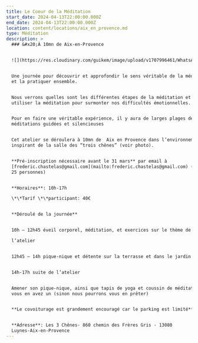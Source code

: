 ```yaml
---
title: Le Coeur de la Méditation
start_date: 2024-04-13T22:00:00.000Z
end_date: 2024-04-13T22:00:00.000Z
location: content/locations/aix_en_provence.md
type: Méditation
description: >
  ### &#x20;À 10mn de Aix-en-Provence


  ![](https://res.cloudinary.com/guikem/image/upload/v1707996461/WhatsApp_Image_2023-10-09_%C3%A0_07.39.06_2259efc0_nxhgva.jpg)


  Une journée pour découvrir et approfondir le sens véritable de la méditation,
  et la pratiquer ensemble.


  Nous verrons quelles sont les différentes étapes de la méditation et comment
  utiliser la méditation pour surmonter nos difficultés émotionnelles.


  Pour en faire une véritable expérience, il y aura de larges plages de
  méditations guidées et silencieuses


  Cet atelier se déroulera à 10mn de  Aix en Provence dans l’environnement
  inspirant de la salle des “trois chênes” (voir photo).


  **Pré-inscription nécessaire avant le 31 mars** par email à
  [frederic.chastelas@gmail.com](mailto:frederic.chastelas@gmail.com) (Limité à
  25 personnes)


  **Horaires**: 10h-17h

  \*\*Tarif \*\*participant: 40€


  **Déroulé de la journée**


  10h – 12h45 éveil corporel, méditation, et exercices sur le thème de

  l’atelier


  12h45 – 14h pique-nique et détente sur la terrasse et dans le jardin


  14h-17h suite de l’atelier


  Amener son pique-nique, ainsi que tapis de yoga et coussin de méditation si
  vous en avez un (sinon nous pourrons vous en prêter)


  **Le covoiturage est grandement encouragé car le parking est limité**


  **Adresse**: Les 3 Chênes- 860 chemin des Frères Gris - 13080
  Luynes-Aix-en-Provence
---
```


